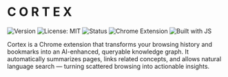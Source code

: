# C O R T E X

![Version](https://img.shields.io/badge/version-1.0.0-blue.svg) ![License: MIT](https://img.shields.io/badge/License-MIT-yellow.svg) ![Status](https://img.shields.io/badge/status-active-brightgreen) ![Chrome Extension](https://img.shields.io/badge/Chrome-Extension-orange) ![Built with JS](https://img.shields.io/badge/Built_with-JavaScript-blue)

Cortex is a Chrome extension that transforms your browsing history and bookmarks into an AI-enhanced, queryable knowledge graph. It automatically summarizes pages, links related concepts, and allows natural language search — turning scattered browsing into actionable insights.
